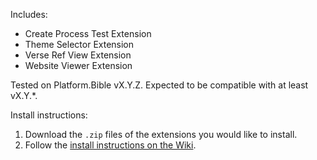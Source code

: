 Includes:

- Create Process Test Extension
- Theme Selector Extension
- Verse Ref View Extension
- Website Viewer Extension

Tested on Platform.Bible vX.Y.Z. Expected to be compatible with at least vX.Y.\*.

Install instructions:

1. Download the `.zip` files of the extensions you would like to install.
2. Follow the [install instructions on the Wiki](https://github.com/paranext/paranext-extension-template/wiki/Debugging-Your-Extension-in-the-Production-Application#running-your-extension-in-an-app).
